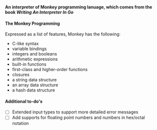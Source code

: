 **An interpreter of Monkey programming lanuage, which comes from the book *Writing An Interpreter In Go***

#### The Monkey Programming

Expressed as a list of features, Monkey has the following:

+ C-like syntax
+ variable bindings
+ integers and booleans
+ arithmetic expressions
+ built-in functions
+ first-class and higher-order functions 
+ closures
+ a string data structure
+ an array data structure
+ a hash data structure



#### Additional to-do's

- [ ] Extended input types to support more detailed error messages
- [ ] Add supports for floating point numbers and numbers in hex/octal notation